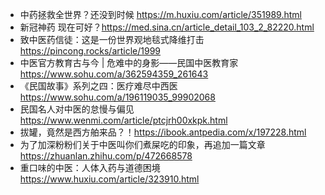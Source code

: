 * 中药拯救全世界？还没到时候 https://m.huxiu.com/article/351989.html
* 新冠神药 现在可好？https://med.sina.cn/article_detail_103_2_82220.html
* 致中医药信徒：这是一份世界观地毯式降维打击 https://pincong.rocks/article/1999
* 中医官方教育古与今 | 危难中的身影——民国中医教育家  https://www.sohu.com/a/362594359_261643
* 《民国故事》系列之四：医疗难尽中西医 https://www.sohu.com/a/196119035_99902068
* 民国名人对中医的怠慢与偏见 https://www.wenmi.com/article/ptcjrh00xkpk.html
* 拔罐，竟然是西方舶来品？！https://ibook.antpedia.com/x/197228.html
* 为了加深粉粉们关于中医叫你们煮屎吃的印象，再追加一篇文章 https://zhuanlan.zhihu.com/p/472668578
* 重口味的中医：人体入药与道德困境 https://www.huxiu.com/article/323910.html
